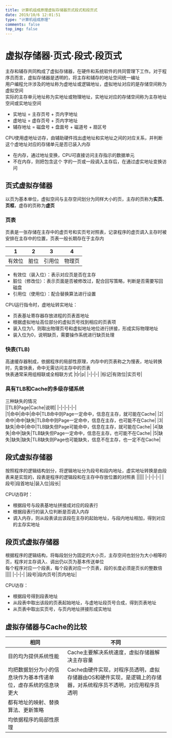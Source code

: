 ```yaml
---
title: 计算机组成原理虚拟存储器页式段式和段页式
date: 2019/10/6 12:01:51
type: "计算机组成原理"
comments: false
top_img: false
---
```


# 虚拟存储器·页式·段式·段页式
主存和辅存共同构成了虚拟存储器，在硬件和系统软件的共同管理下工作。对于程序员而言，虚拟存储器是透明的，将主存和辅存的地址空间统一编址  
用户编程允许涉及的地址称为虚地址或逻辑地址，虚拟地址对应的是存储空间称为虚拟空间  
实际的主存单元地址称为实地址或物理地址，实地址对应的存储空间称为主存地址空间或实地址空间
- 实地址 = 主存页号 + 页内字地址
- 虚地址 = 虚存页号 + 页内字地址
- 辅存地址 = 磁盘号 + 盘面号 + 磁道号 + 扇区号

CPU使用虚地址访存，由辅助硬件找出虚地址和实地址之间的对应关系，并判断这个虚地址对应的存储单元是否已装入内存
- 在内存，通过地址变换，CPU可直接访问主存指示的数据单元
- 不在内存，则把包含这个 字的一页或一段调入主存后，在通过虚实地址变换访问

## 页式虚拟存储器
以页为基本单位，虚拟空间与主存空间划分为同样大小的页，主存的页称为**实页**、**页框**，虚存的页称为**虚页**  
### 页表
页表是一张存储在主存中的虚页号和实页号对照表，记录程序的虚页调入主存时被安排在主存中的位置，页表一般长期存在于主存内

|1|2|3|4|
|-|-|-|-|
|有效位|脏位|引用位|物理页|

- 有效位（装入位）：表示对应页是否在主存
- 脏位（修改位）：表示页面是否被修改过，配合回写策略，判断是否需要写回磁盘
- 引用位（使用位）：配合替换算法进行设置

CPU运行指令时，虚地址转实地址：
- 页表基址寄存器存放进程的页表首地址
- 根据虚拟地址高位部分的虚拟页号找到相应的页表项
- 装入位为1，则取出物理页号和虚拟地址地位进行拼接，形成实际物理地址
- 装入位为0，说明缺页，需要操作系统进行缺页处理

### 快表(TLB)
高速缓存器制成，依据程序的局部性原理，内存中的页表称之为慢表，地址转换时，先查快表，命中无需访问主存中的页表  
快表通常采用组相联或全相联方式
|t|r|p|
|-|-|-|
|标记|有效位|实页号|
### 具有TLB和Cache的多级存储系统  
三种缺失的情况  
||TLB|Page|Cache|说明|
|-|-|-|-|-|  
|1|命中|命中|命中|TLB命中则Page一定命中，信息在主存，就可能在Cache|
|2|命中|命中|缺失|TLB命中则Page一定命中，信息在主存，也可能不在Cache|
|3|缺失|命中|命中|TLB缺失但Page可能命中，信息在主存，就可能在Cache|
|4|缺失|命中|缺失|TLB缺失但Page一定命中，信息在主存，也可能不在Cache|
|5|缺失|缺失|缺失|TLB缺失则Page也可能缺失，信息不在主存，也一定不在Cache|

## 段式虚拟存储器
按照程序的逻辑结构划分，将逻辑地址分为段号和段内地址，虚实地址转换是由段表来是实现的，段表是程序的逻辑段和在主存中存放位置的对照表
|||||
|-|-|-|-|
|段号|段首地址|装入位|段长|

CPU访存时：
- 根据段号与段表基地址拼接成对应的段表行
- 根据段表行的装入位判断是否调入内存
- 调入内存，则从段表读出该段在主存的起始地址，与段内地址相加，得到对应的主存实地址
## 段页式虚拟存储器
根据程序的逻辑结构，将每段划分为固定的大小页，主存空间也划分为大小相等的页，程序对主存调入、调出仍以页为基本传送单位  
每个程序对应一个段表，每个段表对应一个页表，段的长度必须是页长的整数倍  
||||
|-|-|-|
|段号|段内页号|页内地址|

CPU访存：
- 根据段号得到段表地址
- 从段表中取出该段的页表起始地址，与虚地址段页号合成，得到页表地址
- 从页表中取出实页号，与页内地址拼接形成实地址
## 虚拟存储器与Cache的比较
|相同|不同|
|-|-|
|目的均为提供系统性能|Cache主要解决系统速度，虚拟存储器解决主存容量|
|均把数据划分为小的信息块作为基本传递单位，虚存系统的信息块更大|Cache由硬件实现，对程序员透明，虚拟存储器由OS和硬件实现，是逻辑上的存储器，对系统程序员不透明，对应用程序员透明|
|都有地址的映射、替换算法、更新策略||
|均依据程序的局部性原理||